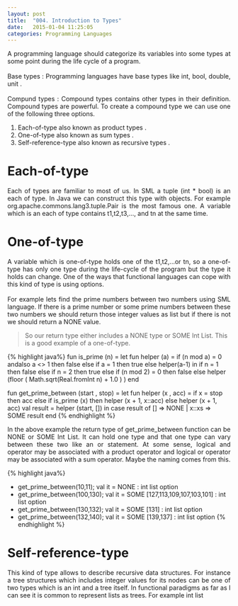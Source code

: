 ```yaml
---
layout: post
title:  "004. Introduction to Types"
date:   2015-01-04 11:25:05
categories: Programming Languages
---
```

<p align="justify">
A programming language should categorize its variables into some types at some point during the life cycle of 
a program. 
<br>
<br>
Base types : Programming languages have base types like int, bool, double, unit .
<br>
<br>
Compund types :  Compound types contains other types in their definition. Compound types are powerful.
To create a compound type we can use one of the following three options.
<br>
</p>

1. Each-of-type also known as product types . 
2. One-of-type also known as sum types . 
3. Self-reference-type also known as  recursive types . 

# Each-of-type #
<p align="justify">
Each of types are familiar to most of us. In SML a tuple (int * bool) is an each of type. In Java we can 
construct this type with objects. For example org.apache.commons.lang3.tuple.Pair<L,R> is the most famous one.
A variable which is an each of type contains t1,t2,t3,..., and tn at the same time.
</p>

# One-of-type #
<p align="justify">
A variable which is one-of-type holds one of the t1,t2,...or tn, so a one-of-type has only one type 
during the life-cycle of the program but the type it holds can change. One of the ways that functional languages can cope
with this kind of type is using options. 
<br>
<br>
For example lets find the prime numbers between two numbers using SML language. If there is 
a prime number or some prime numbers between these two numbers we should return those integer values 
as list but if there is not we should return a NONE value. 
</p>

> So our return type either includes a NONE type  or SOME Int List. 
This is a good example of a one-of-type.

{% highlight  java%}
fun is_prime (n) = 
    let
	fun helper (a) =
	    if (n mod a) = 0 andalso a <> 1 
	    then false
	    else
		if a = 1
		then true
		else
		    helper(a-1)
    in
	if n = 1 
	then false
	else
	    if n = 2
	    then true
	    else 
		if (n mod 2) = 0
		then false
		else
		    helper (floor ( Math.sqrt(Real.fromInt n) + 1.0 ) )
    end

fun get_prime_between (start , stop) =
    let
	fun helper (x , acc) =
	    if x = stop
	    then acc
	    else 
		if is_prime (x)
		then helper (x + 1, x::acc)
		else helper (x + 1, acc)
	val result = helper (start, [])
    in
	case result of
	    [] => NONE
	  | x::xs => SOME result 
    end
{% endhighlight %}

<p align="justify">
In the above example the return type of get_prime_between function can be NONE or SOME Int List. It can hold one type and that 
one type can vary between these two like an or statement.
At some sense, logical and operator may be associated with a product operator and logical or operator may be associated with a sum operator.
Maybe the naming comes from this.
</p>

{% highlight  java%}
- get_prime_between(10,11);
val it = NONE : int list option
- get_prime_between(100,130);
val it = SOME [127,113,109,107,103,101] : int list option
- get_prime_between(130,132);
val it = SOME [131] : int list option
- get_prime_between(132,140);
val it = SOME [139,137] : int list option
{% endhighlight %}

# Self-reference-type #
<p align="justify">
This kind of type allows to describe recursive data structures. For instance a tree structures
which includes integer values for its nodes can be one of two types which is an int and
a tree itself. In functional paradigms as far as I can see it is common to represent lists
as trees. For example int list 
</p>